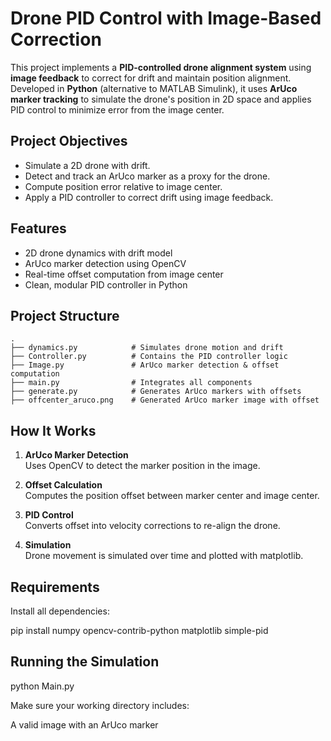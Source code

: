 # Drone PID Control with Image-Based Correction

This project implements a **PID-controlled drone alignment system** using **image feedback** to correct for drift and maintain position alignment. Developed in **Python** (alternative to MATLAB Simulink), it uses **ArUco marker tracking** to simulate the drone's position in 2D space and applies PID control to minimize error from the image center.

## Project Objectives

- Simulate a 2D drone with drift.
- Detect and track an ArUco marker as a proxy for the drone.
- Compute position error relative to image center.
- Apply a PID controller to correct drift using image feedback.

##  Features

- 2D drone dynamics with drift model
- ArUco marker detection using OpenCV
- Real-time offset computation from image center
- Clean, modular PID controller in Python

## Project Structure
```plaintext
.
├── dynamics.py            # Simulates drone motion and drift
├── Controller.py          # Contains the PID controller logic
├── Image.py               # ArUco marker detection & offset computation
├── main.py                # Integrates all components
├── generate.py            # Generates ArUco markers with offsets
├── offcenter_aruco.png    # Generated ArUco marker image with offset
```


## How It Works

1. **ArUco Marker Detection**  
   Uses OpenCV to detect the marker position in the image.

2. **Offset Calculation**  
   Computes the position offset between marker center and image center.

3. **PID Control**  
   Converts offset into velocity corrections to re-align the drone.

4. **Simulation**  
   Drone movement is simulated over time and plotted with matplotlib.

## Requirements

Install all dependencies:

pip install numpy opencv-contrib-python matplotlib simple-pid

## Running the Simulation

python Main.py

Make sure your working directory includes:

A valid image with an ArUco marker

